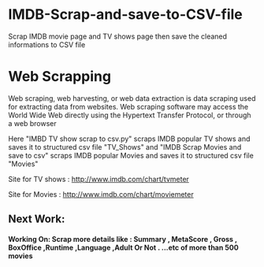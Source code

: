 # IMDB-Scrap-and-save-to-CSV-file

Scrap IMDB movie page and TV shows page then save the cleaned informations to CSV file

# Web Scrapping
Web scraping, web harvesting, or web data extraction is data scraping used for extracting data from websites. Web scraping software may access the World Wide Web directly using the Hypertext Transfer Protocol, or through a web browser


Here "IMBD TV show scrap to csv.py" scraps IMDB popular TV shows and saves it to structured csv file "TV_Shows"
and "IMDB Scrap Movies and save to csv" scraps IMDB popular Movies and saves it to structured csv file "Movies"

Site for TV shows :  http://www.imdb.com/chart/tvmeter

Site for Movies :    http://www.imdb.com/chart/moviemeter

## Next Work:

#### Working On: Scrap more details like : Summary , MetaScore , Gross , BoxOffice ,Runtime ,Language ,Adult Or Not . ...etc of more than 500 movies

